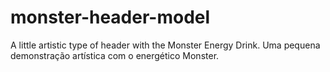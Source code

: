 # monster-header-model
A little artistic type of header with the Monster Energy Drink.
Uma pequena demonstração artística com o energético Monster.
